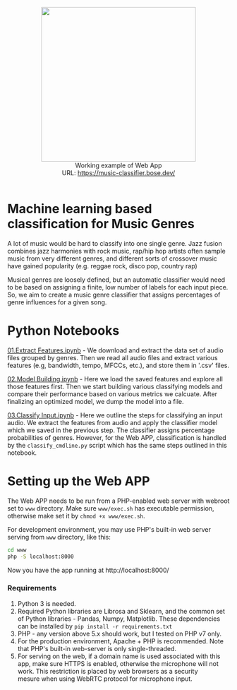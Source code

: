 <p align="center">
<img src="https://i.imgur.com/xUvePn0.gif" width=350px><br/>
Working example of Web App<br/>
URL: <a href="https://music-classifier.bose.dev/">https://music-classifier.bose.dev/</a><br/>
  <br>
<p>

# Machine learning based classification for Music Genres

A lot of music would be hard to classify into one single genre. Jazz fusion combines jazz harmonies with rock music, rap/hip hop artists often sample music from very different genres, and different sorts of crossover music have gained popularity (e.g. reggae rock, disco pop, country rap)

Musical genres are loosely defined, but an automatic classifier would need to be based on assigning a finite, low number of labels for each input piece. So, we aim to create a music genre classifier that assigns percentages of genre influences for a given song.


# Python Notebooks

[01.Extract Features.ipynb](https://colab.research.google.com/github/SubhashBose/ML-AudioClassification/blob/main/01.Extract%20Features.ipynb) - We download and extract the data set of audio files grouped by genres. Then we read all audio files and extract various features (e.g, bandwidth, tempo, MFCCs, etc.), and store them in '.csv' files.

[02.Model Building.ipynb](https://colab.research.google.com/github/SubhashBose/ML-AudioClassification/blob/main/02.Model%20Building.ipynb) - Here we load the saved features and explore all those features first. Then we start building various classifying models and compare their performance based on various metrics we calcuate. After finalizing an optimized model, we dump the model into a file.

[03.Classify Input.ipynb](https://colab.research.google.com/github/SubhashBose/ML-AudioClassification/blob/main/03.Classify%20Input.ipynb) - Here we outline the steps for classifying an input audio. We extract the features from audio and apply the classifier model which we saved in the previous step. The classifier assigns percentage probabilities of genres. However, for the Web APP, classification is handled by the `classify_cmdline.py` script which has the same steps outlined in this notebook.

# Setting up the Web APP
The Web APP needs to be run from a PHP-enabled web server with webroot set to `www` directory. Make sure `www/exec.sh` has executable permission, otherwise make set it by `chmod +x www/exec.sh`.

For development environment, you may use PHP's built-in web server serving from `www` directory, like this:

```sh
cd www
php -S localhost:8000
```

Now you have the app running at http://localhost:8000/

### Requirements
1. Python 3 is needed. 
1. Required Python libraries are Librosa and Sklearn, and the common set of Python libraries - Pandas, Numpy, Matplotlib. These dependencies can be installed by `pip install -r requirements.txt`
1. PHP - any version above 5.x should work, but I tested on PHP v7 only. 
1. For the production environment, Apache + PHP is recommended. Note that PHP's built-in web-server is only single-threaded.
1. For serving on the web, if a domain name is used associated with this app, make sure HTTPS is enabled, otherwise the microphone will not work. This restriction is placed by web browsers as a security mesure when using WebRTC protocol for microphone input.
